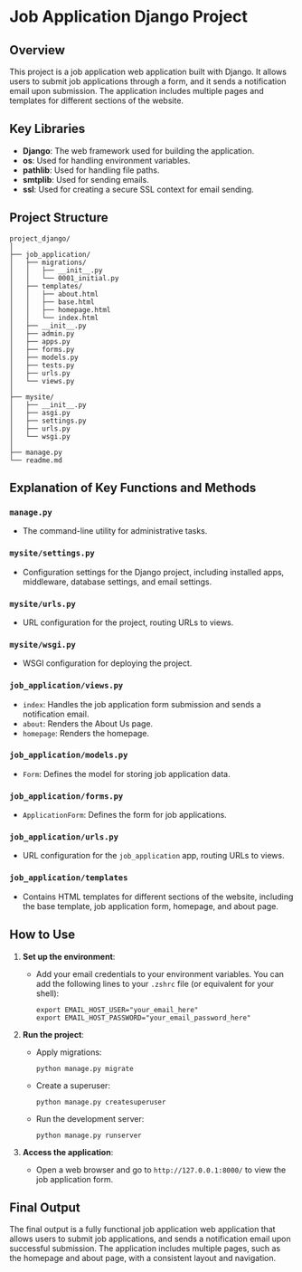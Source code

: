 # Job Application Django Project

## Overview
This project is a job application web application built with Django. It allows users to submit job applications through a form, and it sends a notification email upon submission. The application includes multiple pages and templates for different sections of the website.

## Key Libraries
- **Django**: The web framework used for building the application.
- **os**: Used for handling environment variables.
- **pathlib**: Used for handling file paths.
- **smtplib**: Used for sending emails.
- **ssl**: Used for creating a secure SSL context for email sending.

## Project Structure
```
project_django/
│
├── job_application/
│   ├── migrations/
│   │   ├── __init__.py
│   │   └── 0001_initial.py
│   ├── templates/
│   │   ├── about.html
│   │   ├── base.html
│   │   ├── homepage.html
│   │   └── index.html
│   ├── __init__.py
│   ├── admin.py
│   ├── apps.py
│   ├── forms.py
│   ├── models.py
│   ├── tests.py
│   ├── urls.py
│   └── views.py
│
├── mysite/
│   ├── __init__.py
│   ├── asgi.py
│   ├── settings.py
│   ├── urls.py
│   └── wsgi.py
│
├── manage.py
└── readme.md
```

## Explanation of Key Functions and Methods

### `manage.py`
- The command-line utility for administrative tasks.

### `mysite/settings.py`
- Configuration settings for the Django project, including installed apps, middleware, database settings, and email settings.

### `mysite/urls.py`
- URL configuration for the project, routing URLs to views.

### `mysite/wsgi.py`
- WSGI configuration for deploying the project.

### `job_application/views.py`
- `index`: Handles the job application form submission and sends a notification email.
- `about`: Renders the About Us page.
- `homepage`: Renders the homepage.

### `job_application/models.py`
- `Form`: Defines the model for storing job application data.

### `job_application/forms.py`
- `ApplicationForm`: Defines the form for job applications.

### `job_application/urls.py`
- URL configuration for the `job_application` app, routing URLs to views.

### `job_application/templates`
- Contains HTML templates for different sections of the website, including the base template, job application form, homepage, and about page.

## How to Use
1. **Set up the environment**:
   - Add your email credentials to your environment variables. You can add the following lines to your `.zshrc` file (or equivalent for your shell):
     ```
     export EMAIL_HOST_USER="your_email_here"
     export EMAIL_HOST_PASSWORD="your_email_password_here"
     ```

2. **Run the project**:
   - Apply migrations:
     ```
     python manage.py migrate
     ```
   - Create a superuser:
     ```
     python manage.py createsuperuser
     ```
   - Run the development server:
     ```
     python manage.py runserver
     ```

3. **Access the application**:
   - Open a web browser and go to `http://127.0.0.1:8000/` to view the job application form.

## Final Output
The final output is a fully functional job application web application that allows users to submit job applications, and sends a notification email upon successful submission. The application includes multiple pages, such as the homepage and about page, with a consistent layout and navigation.
